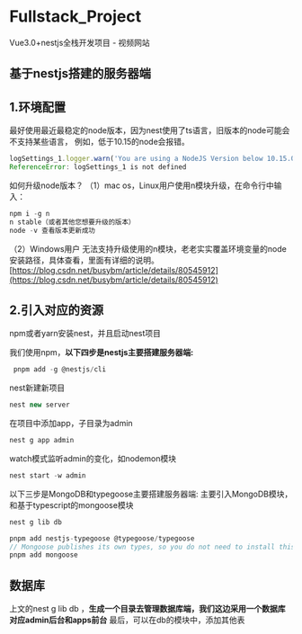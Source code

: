 # Fullstack_Project
Vue3.0+nestjs全栈开发项目 - 视频网站
## 基于nestjs搭建的服务器端

## 1.环境配置

最好使用最近最稳定的node版本，因为nest使用了ts语言，旧版本的node可能会不支持某些语言，
例如，低于10.15的node会报错。
```javascript
logSettings_1.logger.warn('You are using a NodeJS Version below 10.15.0, Please Upgrade!');
ReferenceError: logSettings_1 is not defined
```
如何升级node版本？
（1）mac os，Linux用户使用n模块升级，在命令行中输入：

```javascript
npm i -g n
n stable（或者其他您想要升级的版本）
node -v 查看版本更新成功
```

（2）Windows用户
无法支持升级使用的n模块，老老实实覆盖环境变量的node安装路径，具体查看，里面有详细的说明。
[https://blog.csdn.net/busybm/article/details/80545912](https://blog.csdn.net/busybm/article/details/80545912)

## 2.引入对应的资源

npm或者yarn安装nest，并且启动nest项目

我们使用npm，**以下四步是nestjs主要搭建服务器端:**

```javascript
 pnpm add -g @nestjs/cli
```
nest新建新项目
```javascript
nest new server
```
在项目中添加app，子目录为admin
```javascript
nest g app admin
```
watch模式监听admin的变化，如nodemon模块
```javascript
nest start -w admin
```
以下三步是MongoDB和typegoose主要搭建服务器端:
主要引入MongoDB模块，和基于typescript的mongoose模块
```javascript
nest g lib db 

pnpm add nestjs-typegoose @typegoose/typegoose
// Mongoose publishes its own types, so you do not need to install this package.
pnpm add mongoose
```

## 数据库
上文的nest g lib db ，**生成一个目录去管理数据库端，我们这边采用一个数据库对应admin后台和apps前台**
最后，可以在db的模块中，添加其他表
